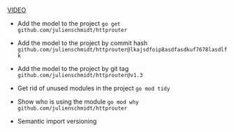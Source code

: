 [VIDEO](https://www.youtube.com/watch?v=Z1VhG7cf83M&ab_channel=SteveHook)
- Add the model to the project
`go get github.com/julienschmidt/httprouter`

- Add the model to the project by commit hash
`github.com/julienschmidt/httprouter@lkajsdfoip8asdfasdkuf7678lasdlfk `

- Add the model to the project by git tag
`github.com/julienschmidt/httprouter@v1.3`

- Get rid of unused modules in the project
`go mod tidy`

- Show who is using the module
`go mod why github.com/julienschmidt/httprouter`

- Semantic import versioning

